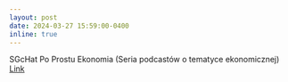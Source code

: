 ```yaml
---
layout: post
date: 2024-03-27 15:59:00-0400
inline: true
---
```

SGcHat Po Prostu Ekonomia (Seria podcastów o tematyce ekonomicznej) [Link](https://lwozny.github.io/blog/2024/Chat/)

